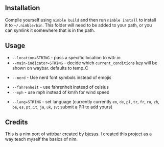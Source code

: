 
## Installation
Compile yourself using `nimble build` and then run `nimble install` to install
it to `~/.nimble/bin`. This folder will need to be added to your path, or you
can symlink it somewhere that is in the path.

## Usage

<!-- - `--ampm` - display time in AM/PM format -->
- `--location=STRING` - pass a specific location to wttr.in
- `--main-indicator=STRING` - decide which `current_conditions` [key](https://wttr.in/?format=j1) will be shown on waybar. defaults to temp_C
<!-- - `--date-format` = defaults to `%Y-%m-%d`, formats date next to the days. See [reference]() -->
- `--nerd` - Use nerd font symbols instead of emojis
<!-- - `--hide-conditions` - show a shorter descrpition next to each hour, like `7° Mist` instead of `7° Mist, Overcast 81%, Sunshine 17%, Frost 15%` -->
- `--fahrenheit` - use fahrenheit instead of celsius
- `--mph` - use mph instead of km/h for wind speed
<!-- - `--custom-indicator=STRING` - optional expression that will be shown instead of main indicator. [`current_conditions` and `nearesta_area` keys](https://wttr.in/?format=j1) surrounded by {} can be used. For example, `"{ICON} {FeelsLikeC} ({areaName})"` will be transformed in to `"text":"🌧️ -4 (Amsterdam)"` in the output -->
- `--lang=STRING` - set language (currently currently `en`, `de`, `pl`, `tr`, `fr`, `ru`, `zh`, `be`, `es`, `pt`, `it`, `ja`, `uk`, `sv`; submit a PR to add yours)
<!-- - `--observation-time` - show the time the current weather conditions were measured -->

## Credits
This is a nim port of [wttrbar](https://github.com/bjesus/wttrbar) created by [bjesus](https://github.com/bjesus). I created this project as a way teach myself the basics of nim.

